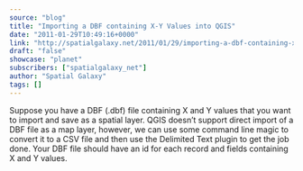 ```yaml
---
source: "blog"
title: "Importing a DBF containing X-Y Values into QGIS"
date: "2011-01-29T10:49:16+0000"
link: "http://spatialgalaxy.net/2011/01/29/importing-a-dbf-containing-x-y-values-into-qgis/"
draft: "false"
showcase: "planet"
subscribers: ["spatialgalaxy_net"]
author: "Spatial Galaxy"
tags: []
---
```


Suppose you have a DBF (.dbf) file containing X and Y values that you want to import and save as a spatial layer.
QGIS doesn&rsquo;t support direct import of a DBF file as a map layer, however, we can use some command line magic to convert it to a CSV file and then use the Delimited Text plugin to get the job done.
Your DBF file should have an id for each record and fields containing X and Y values.
